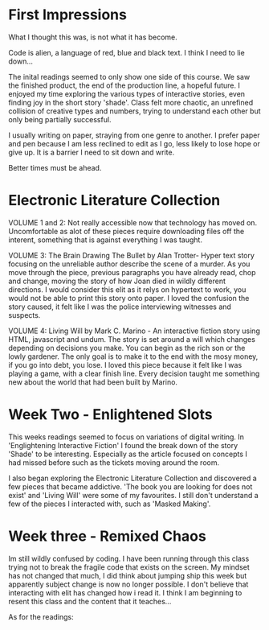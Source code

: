 # First Impressions

</p>What I thought this was, is not what it has become. 
</p>

</p>Code is alien, a language of red, blue and black text.
I think I need to lie down...
</p>

</p>The inital readings seemed to only show one side of this course. We saw the finished product, the end of the production line, a hopeful future. I enjoyed my time exploring the various types of interactive stories, even finding joy in the short story 'shade'. Class felt more chaotic, an unrefined collision of creative types and numbers, trying to understand each other but only being partially successful.
</p>

</p>I usually writing on paper, straying from one genre to another. I prefer paper and pen because I am less reclined to edit as I go, less likely to lose hope or give up. It is a barrier I need to sit down and write.
</p>
</p>Better times must be ahead.
</p>

# Electronic Literature Collection
</p>VOLUME 1 and 2:
Not really accessible now that technology has moved on. Uncomfortable as alot of these pieces require downloading files off the interent, something that is against everything I was taught.
</p>

</p>VOLUME 3:
The Brain Drawing The Bullet by Alan Trotter- Hyper text story focusing on the unreliable author describe the scene of a murder. As you move through the piece, previous paragraphs you have already read, chop and change, moving the story of how Joan died in wildly different directions. I would consider this elit as it relys on hypertext to work, you would not be able to print this story onto paper. I loved the confusion the story caused, it felt like I was the police interviewing witnesses and suspects.</p>

</p>VOLUME 4:
Living Will by Mark C. Marino - An interactive fiction story using HTML, javascript and undum. The story is set around a will which changes depending on decisions you make. You can begin as the rich son or the lowly gardener. The only goal is to make it to the end with the mosy money, if you go into debt, you lose. I loved this piece because it felt like I was playing a game, with a clear finish line. Every decision taught me something new about the world that had been built by Marino.
</p>

# Week Two - Enlightened Slots

</p>This weeks readings seemed to focus on variations of digital writing. In 'Englightening Interactive Fiction' I found the break down of the story 'Shade' to be interesting. Especially as the article focused on concepts I had missed before such as the tickets moving around the room.</p>

</P>I also began exploring the Electronic Literature Collection and discovered a few pieces that became addictive. 'The book you are looking for does not exist' and 'Living Will' were some of my favourites. I still don't understand a few of the pieces I interacted with, such as 'Masked Making'.

# Week three - Remixed Chaos

</p>Im still wildly confused by coding. I have been running through this class trying not to break the fragile code that exists on the screen. My mindset has not changed that much, I did think about jumping ship this week but apparently subject change is now no longer possible. I don't believe that interacting with elit has changed how i read it. I think I am beginning to resent this class and the content that it teaches...</p>

</p>As for the readings:</p>
</p>

